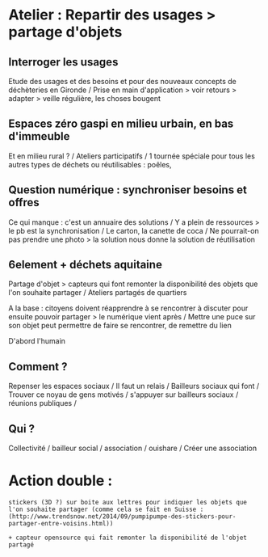 # Atelier : Repartir des usages > partage d'objets

## Interroger les usages

Etude des usages et des besoins et pour des nouveaux concepts de déchèteries en  Gironde / Prise en main d'application > voir retours > adapter > veille régulière, les choses bougent

## Espaces zéro gaspi en milieu urbain, en bas d'immeuble

Et en milieu rural ? / Ateliers participatifs / 1 tournée spéciale pour tous les autres types de déchets ou réutilisables : poêles, 

## Question numérique : synchroniser besoins et offres

Ce qui manque : c'est un annuaire des solutions / Y a plein de ressources > le pb est la synchronisation / Le carton, la canette de coca / Ne pourrait-on pas prendre une photo > la solution nous donne la solution de réutilisation

## 6element + déchets aquitaine

Partage d'objet > capteurs qui font remonter la disponibilité des objets que l'on souhaite partager / Ateliers partagés de quartiers

A la base : citoyens doivent réapprendre à se rencontrer à discuter pour ensuite pouvoir partager > le numérique vient après / Mettre une puce sur son objet peut permettre de faire se rencontrer, de remettre du lien

D'abord l'humain

## Comment ?

Repenser les espaces sociaux / Il faut un relais / Bailleurs sociaux qui font / Trouver ce noyau de gens motivés / s'appuyer sur bailleurs sociaux / réunions publiques / 

## Qui ?

Collectivité / bailleur social / association / ouishare / Créer une association

# Action double :

    stickers (3D ?) sur boite aux lettres pour indiquer les objets que l'on souhaite partager (comme cela se fait en Suisse : (http://www.trendsnow.net/2014/09/pumpipumpe-des-stickers-pour-partager-entre-voisins.html))

    + capteur opensource qui fait remonter la disponibilité de l'objet partagé
